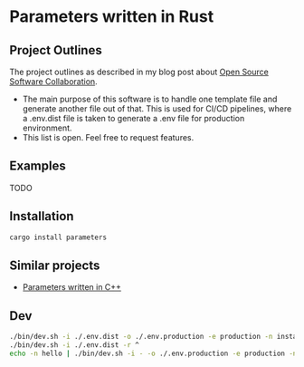 # Parameters written in Rust

## Project Outlines

The project outlines as described in my blog post about [Open Source Software Collaboration](https://blog.fox21.at/2019/02/21/open-source-software-collaboration.html).

- The main purpose of this software is to handle one template file and generate another file out of that. This is used for CI/CD pipelines, where a .env.dist file is taken to generate a .env file for production environment.
- This list is open. Feel free to request features.

## Examples

TODO

## Installation

```bash
cargo install parameters
```

## Similar projects

- [Parameters written in C++](https://github.com/TheFox/parameters)

## Dev

```bash
./bin/dev.sh -i ./.env.dist -o ./.env.production -e production -n instance1 -r SYMF_ -s @
./bin/dev.sh -i ./.env.dist -r ^
echo -n hello | ./bin/dev.sh -i - -o ./.env.production -e production -n instance1 -r ^SYMF_ -s @
```
